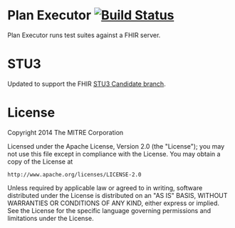# Plan Executor [![Build Status](https://travis-ci.org/fhir-crucible/plan_executor.svg?branch=master)](https://travis-ci.org/fhir-crucible/plan_executor)

Plan Executor runs test suites against a FHIR server.

# STU3

Updated to support the FHIR [STU3 Candidate branch](http://hl7.org/fhir/2016May/index.html).

# License

Copyright 2014 The MITRE Corporation

Licensed under the Apache License, Version 2.0 (the "License");
you may not use this file except in compliance with the License.
You may obtain a copy of the License at

    http://www.apache.org/licenses/LICENSE-2.0

Unless required by applicable law or agreed to in writing, software
distributed under the License is distributed on an "AS IS" BASIS,
WITHOUT WARRANTIES OR CONDITIONS OF ANY KIND, either express or implied.
See the License for the specific language governing permissions and
limitations under the License.
